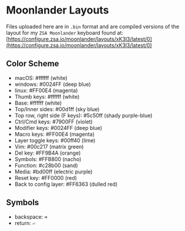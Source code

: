 # Moonlander Layouts

Files uploaded here are in `.bin` format and are compiled versions of the layout for my `ZSA Moonlander` keyboard found at:
[https://configure.zsa.io/moonlander/layouts/xK3l3/latest/0](https://configure.zsa.io/moonlander/layouts/xK3l3/latest/0)

## Color Scheme

* macOS: #ffffff (white)
* windows: #0024FF (deep blue)
* linux: #FF00E4 (magenta)
* Thumb keys: #ffffff (white)
* Base: #ffffff (white)
* Top/Inner sides: #00d1ff (sky blue)
* Top row, right side (F keys): #5c50ff (shady purple-blue)
* Ctrl/Cmd keys: #7900FF (violet)
* Modifier keys: #0024FF (deep blue)
* Macro keys: #FF00E4 (magenta)
* Layer toggle keys: #00ff40 (lime)
* Vim: #00c217 (matrix green)
* Del key: #FF9B4A (orange)
* Symbols: #FFB800 (nacho)
* Function: #c28b00 (sand)
* Media: #bd00ff (electric purple)
* Reset key: #FF0000 (red)
* Back to config layer: #FF6363 (dulled red)

## Symbols

* backspace: `⌫`
* return: `⏎`
